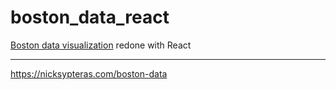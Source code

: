 # boston_data_react
[Boston data visualization](https://github.com/Syps/boston_data) redone with React
***
https://nicksypteras.com/boston-data


